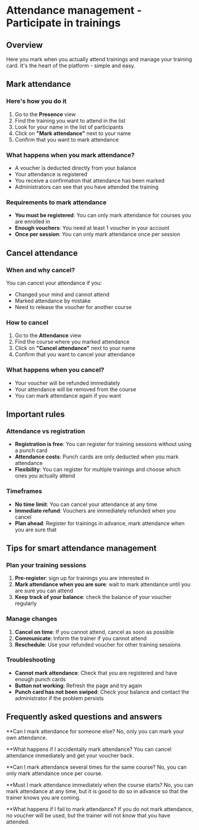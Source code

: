 # Attendance management - Participate in trainings

## Overview

Here you mark when you actually attend trainings and manage your training card. It's the heart of the platform - simple and easy.

## Mark attendance

### Here's how you do it
1. Go to the **Presence** view
2. Find the training you want to attend in the list
3. Look for your name in the list of participants
4. Click on **"Mark attendance"** next to your name
5. Confirm that you want to mark attendance

### What happens when you mark attendance?
- A voucher is deducted directly from your balance
- Your attendance is registered
- You receive a confirmation that attendance has been marked
- Administrators can see that you have attended the training

### Requirements to mark attendance
- **You must be registered**: You can only mark attendance for courses you are enrolled in
- **Enough vouchers**: You need at least 1 voucher in your account
- **Once per session**: You can only mark attendance once per session

## Cancel attendance

### When and why cancel?
You can cancel your attendance if you:
- Changed your mind and cannot attend
- Marked attendance by mistake
- Need to release the voucher for another course

### How to cancel
1. Go to the **Attendance** view
2. Find the course where you marked attendance
3. Click on **"Cancel attendance"** next to your name
4. Confirm that you want to cancel your attendance

### What happens when you cancel?
- Your voucher will be refunded immediately
- Your attendance will be removed from the course
- You can mark attendance again if you want

## Important rules

### Attendance vs registration
- **Registration is free**: You can register for training sessions without using a punch card
- **Attendance costs**: Punch cards are only deducted when you mark attendance
- **Flexibility**: You can register for multiple trainings and choose which ones you actually attend

### Timeframes
- **No time limit**: You can cancel your attendance at any time
- **Immediate refund**: Vouchers are immediately refunded when you cancel
- **Plan ahead**: Register for trainings in advance, mark attendance when you are sure that

## Tips for smart attendance management

### Plan your training sessions
1. **Pre-register**: sign up for trainings you are interested in
2. **Mark attendance when you are sure**: wait to mark attendance until you are sure you can attend
3. **Keep track of your balance**: check the balance of your voucher regularly

### Manage changes
1. **Cancel on time**: If you cannot attend, cancel as soon as possible
2. **Communicate**: Inform the trainer if you cannot attend
3. **Reschedule**: Use your refunded voucher for other training sessions

### Troubleshooting
- **Cannot mark attendance**: Check that you are registered and have enough punch cards
- **Button not working**: Refresh the page and try again
- **Punch card has not been swiped**: Check your balance and contact the administrator if the problem persists

## Frequently asked questions and answers

**Can I mark attendance for someone else?
No, only you can mark your own attendance.

**What happens if I accidentally mark attendance?
You can cancel attendance immediately and get your voucher back.

**Can I mark attendance several times for the same course?
No, you can only mark attendance once per course.

**Must I mark attendance immediately when the course starts?
No, you can mark attendance at any time, but it is good to do so in advance so that the trainer knows you are coming.

**What happens if I fail to mark attendance?
If you do not mark attendance, no voucher will be used, but the trainer will not know that you have attended.
